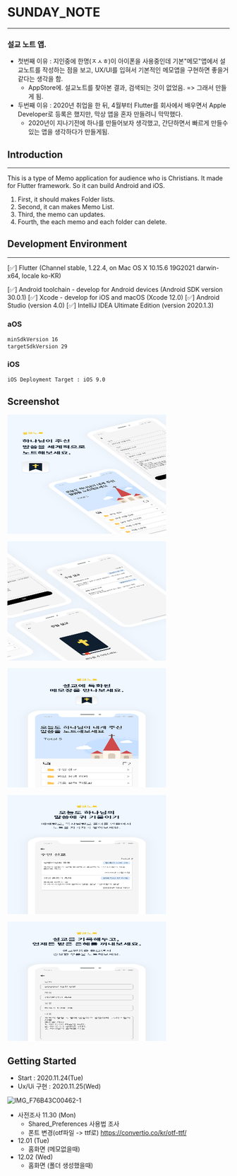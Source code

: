 # SUNDAY_NOTE

---

### 설교 노트 앱.

- 첫번째 이유 : 지인중에 한명(ㅈㅅㅎ)이 아이폰을 사용중인데 기본"메모"앱에서 설교노트를 작성하는 점을 보고, UX/UI를 입혀서 기본적인 메모앱을 구현하면 좋을거 같다는 생각을 함. 
  - AppStore에. 설교노트를 찾아본 결과, 검색되는 것이 없었음. => 그래서 만들게 됨. 
- 두번째 이유 : 2020년 취업을 한 뒤, 4월부터 Flutter를 회사에서 배우면서 Apple Developer로 등록은 했지만, 막상 앱을 혼자 만들려니 막막했다.
  - 2020년이 지나기전에 하나를 만들어보자 생각했고,  간단하면서 빠르게 만들수있는 앱을 생각하다가 만들게됨.



## Introduction

---

This is a type of Memo application for audience who is Christians. It made for Flutter framework. So it can build Android and iOS.

1. First, it should makes Folder lists.
2. Second, it can makes Memo List.
3. Third, the memo can updates.
4. Fourth, the each memo and each folder can delete.



## Development Environment

---

[✅] Flutter (Channel stable, 1.22.4, on Mac OS X 10.15.6 19G2021 darwin-x64,
    locale ko-KR)

[✅] Android toolchain - develop for Android devices (Android SDK version 30.0.1)
[✅] Xcode - develop for iOS and macOS (Xcode 12.0)
[✅] Android Studio (version 4.0)
[✅] IntelliJ IDEA Ultimate Edition (version 2020.1.3)

### aOS

```
minSdkVersion 16
targetSdkVersion 29
```

### iOS

```
iOS Deployment Target : iOS 9.0
```



## Screenshot

<img src="/assets/screenshot/screenshot_1.png" width="360px" height="270px" title="screenshot_1" alt="screenshot_1"></img>

<img src="/assets/screenshot/screenshot_2.png" width="360px" height="270px" title="screenshot_2" alt="screenshot_2"></img>

<img src="/assets/screenshot/screenshot_3.png" width="360px" height="270px" title="screenshot_3" alt="screenshot_3"></img>

<img src="/assets/screenshot/screenshot_4.png" width="360px" height="270px" title="screenshot_4" alt="screenshot_4"></img>

<img src="/assets/screenshot/screenshot_5.png" width="360px" height="270px" title="screenshot_5" alt="screenshot_5"></img>



## Getting Started

- Start : 2020.11.24(Tue) 
- Ux/Ui 구현 : 2020.11.25(Wed)

![IMG_F76B43C00462-1](https://user-images.githubusercontent.com/43080040/100239070-4da06080-2f74-11eb-8cf4-d3ee1609e31f.JPEG)

- 사전조사 11.30 (Mon)
  - Shared_Preferences 사용법 조사
  - 폰트 변경(otf파일 -> ttf로) https://convertio.co/kr/otf-ttf/
- 12.01 (Tue)
  - 홈화면 (메모없을때) 
- 12.02 (Wed)
  - 홈화면 (폴더 생성했을때)